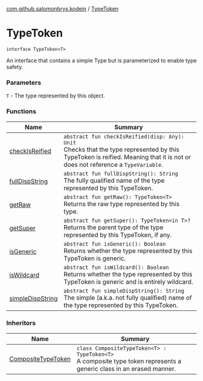 [com.github.salomonbrys.kodein](../index.md) / [TypeToken](.)

# TypeToken

`interface TypeToken<T>`

An interface that contains a simple Type but is parameterized to enable type safety.

### Parameters

`T` - The type represented by this object.

### Functions

| Name | Summary |
|---|---|
| [checkIsReified](check-is-reified.md) | `abstract fun checkIsReified(disp: Any): Unit`<br>Checks that the type represented by this TypeToken is reified. Meaning that it is not or does not reference a `TypeVariable`. |
| [fullDispString](full-disp-string.md) | `abstract fun fullDispString(): String`<br>The fully qualified name of the type represented by this TypeToken. |
| [getRaw](get-raw.md) | `abstract fun getRaw(): TypeToken<T>`<br>Returns the raw type represented by this type. |
| [getSuper](get-super.md) | `abstract fun getSuper(): TypeToken<in T>?`<br>Returns the parent type of the type represented by this TypeToken, if any. |
| [isGeneric](is-generic.md) | `abstract fun isGeneric(): Boolean`<br>Returns whether the type represented by this TypeToken is generic. |
| [isWildcard](is-wildcard.md) | `abstract fun isWildcard(): Boolean`<br>Returns whether the type represented by this TypeToken is generic and is entirely wildcard. |
| [simpleDispString](simple-disp-string.md) | `abstract fun simpleDispString(): String`<br>The simple (a.k.a. not fully qualified) name of the type represented by this TypeToken. |

### Inheritors

| Name | Summary |
|---|---|
| [CompositeTypeToken](../-composite-type-token/index.md) | `class CompositeTypeToken<T> : TypeToken<T>`<br>A composite type token represents a generic class in an erased manner. |
